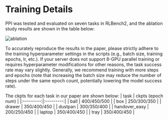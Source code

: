 # Training Details

PPI was tested and evaluated on seven tasks in RLBench2, and the ablation study results are shown in the table below:


![ablation](https://github.com/user-attachments/assets/9a2992e5-e9a9-4346-a0b4-1f221ff176f8)


To accurately reproduce the results in the paper, please strictly adhere to the training hyperparameter settings in the scripts (e.g., batch size, training epochs, lr, etc.). If your server does not support 8-GPU parallel training or requires hyperparameter modifications for other reasons, the task success rate may vary slightly. Generally, we recommend training with more steps and epochs (note that increasing the batch size may reduce the number of steps under the same epoch count, potentially lowering the model success rate).

The ckpts for each task in our paper are shown below:
| task | ckpts (epoch num) |
|:---------:|:---------:|
| ball  | 400/450/500  |
| box  | 250/300/350  |
| drawer  | 350/400/450  |
| dustpan  | 300/350/400  |
| handover_easy  | 200/250/450  |
| laptop  | 350/400/450  |
| tray  | 350/400/450  |
